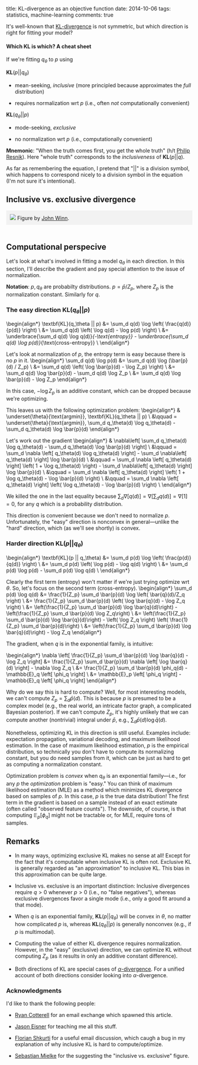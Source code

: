 title: KL-divergence as an objective function
date: 2014-10-06
tags: statistics, machine-learning
comments: true

It's well-known that
[KL-divergence](http://en.wikipedia.org/wiki/Kullback%E2%80%93Leibler_divergence)
is not symmetric, but which direction is right for fitting your model?

#### Which KL is which? A cheat sheet
If we're fitting $q_\theta$ to $p$ using

$\textbf{KL}(p || q_\theta)$

  - mean-seeking, *inclusive* (more principled because approximates the *full* distribution)

  - requires normalization wrt $p$ (i.e., often *not* computationally convenient)

$\textbf{KL}(q_\theta || p)$

  - mode-seeking, *exclusive*

  - no normalization wrt $p$ (i.e., computationally convenient)


**Mnemonic**: "When the truth comes first, you get the whole truth" (h/t
[Philip Resnik](https://www.umiacs.umd.edu/~resnik/)). Here "whole truth"
corresponds to the *inclusiveness* of $\textbf{KL}(p || q)$.

As far as remembering the equation, I pretend that "$||$" is a division symbol,
which happens to correspond nicely to a division symbol in the equation (I'm not
sure it's intentional).

## Inclusive vs. exclusive divergence

<div style="background-color: #f2f2f2; border: 2px solid #ggg; padding: 10px;">

<img src="http://timvieira.github.io/blog/images/KL-inclusive-exclusive.png" />
Figure by <a href="http://www.johnwinn.org/">John Winn</a>.
</div>
<br/>


## Computational perspecive

Let's look at what's involved in fitting a model $q_\theta$ in each
direction. In this section, I'll describe the gradient and pay special attention
to the issue of normalization.

**Notation**: $p,q_\theta$ are probabilty distributions. $p = \bar{p} / Z_p$,
where $Z_p$ is the normalization constant. Similarly for $q$.

### The easy direction $\textbf{KL}(q_\theta || p)$

\begin{align*}
\textbf{KL}(q_\theta || p)
&= \sum_d q(d) \log \left( \frac{q(d)}{p(d)} \right) \\
&= \sum_d q(d) \left( \log q(d) - \log p(d) \right) \\
&= \underbrace{\sum_d q(d) \log q(d)}_{-\text{entropy}} - \underbrace{\sum_d q(d) \log p(d)}_{\text{cross-entropy}} \\
\end{align*}

Let's look at normalization of $p$, the entropy term is easy because there is no $p$ in it.
\begin{align*}
\sum_d q(d) \log p(d)
&= \sum_d q(d) \log (\bar{p}(d) / Z_p) \\
&= \sum_d q(d) \left( \log \bar{p}(d) - \log Z_p) \right) \\
&= \sum_d q(d) \log \bar{p}(d) - \sum_d q(d) \log Z_p \\
&= \sum_d q(d) \log \bar{p}(d) - \log Z_p
\end{align*}

In this case, $-\log Z_p$ is an additive constant, which can be dropped because
we're optimizing.

This leaves us with the following optimization problem:
\begin{align*}
& \underset{\theta}{\text{argmin}}\, \textbf{KL}(q_\theta || p) \\
&\qquad = \underset{\theta}{\text{argmin}}\, \sum_d q_\theta(d) \log q_\theta(d) - \sum_d q_\theta(d) \log \bar{p}(d)
\end{align*}

Let's work out the gradient
\begin{align*}
& \nabla\left[ \sum_d q_\theta(d) \log q_\theta(d) - \sum_d q_\theta(d) \log \bar{p}(d) \right] \\
&\qquad = \sum_d \nabla \left[ q_\theta(d) \log q_\theta(d) \right] - \sum_d \nabla\left[ q_\theta(d) \right] \log \bar{p}(d) \\
&\qquad = \sum_d \nabla \left[ q_\theta(d) \right] \left( 1 + \log q_\theta(d) \right) - \sum_d \nabla\left[ q_\theta(d) \right] \log \bar{p}(d) \\
&\qquad = \sum_d \nabla \left[ q_\theta(d) \right] \left( 1 + \log q_\theta(d) - \log \bar{p}(d) \right) \\
&\qquad = \sum_d \nabla \left[ q_\theta(d) \right] \left( \log q_\theta(d) - \log \bar{p}(d) \right) \\
\end{align*}

We killed the one in the last equality because $\sum_d \nabla
\left[ q(d) \right] = \nabla \left[ \sum_d q(d) \right] = \nabla
\left[ 1 \right] = 0$, for any $q$ which is a probability distribution.

This direction is convenient because we don't need to normalize
$p$. Unfortunately, the "easy" direction is nonconvex in general&mdash;unlike
the "hard" direction, which (as we'll see shortly) is convex.

### Harder direction $\textbf{KL}(p || q_\theta)$

\begin{align*}
\textbf{KL}(p || q_\theta)
&= \sum_d p(d) \log \left( \frac{p(d)}{q(d)} \right) \\
&= \sum_d p(d) \left( \log p(d) - \log q(d) \right) \\
&= \sum_d p(d) \log p(d) - \sum_d p(d) \log q(d) \\
\end{align*}

Clearly the first term (entropy) won't matter if we're just trying optimize wrt
$\theta$. So, let's focus on the second term (cross-entropy).
\begin{align*}
\sum_d p(d) \log q(d)
&= \frac{1}{Z_p} \sum_d \bar{p}(d) \log \left( \bar{q}(d)/Z_q \right) \\
&= \frac{1}{Z_p} \sum_d \bar{p}(d) \left( \log \bar{q}(d) - \log Z_q \right) \\
&= \left(\frac{1}{Z_p} \sum_d \bar{p}(d) \log \bar{q}(d)\right) - \left(\frac{1}{Z_p} \sum_d \bar{p}(d) \log Z_q\right) \\
&= \left(\frac{1}{Z_p} \sum_d \bar{p}(d) \log \bar{q}(d)\right) - \left( \log Z_q \right) \left( \frac{1}{Z_p} \sum_d \bar{p}(d)\right) \\
&= \left(\frac{1}{Z_p} \sum_d \bar{p}(d) \log \bar{q}(d)\right) - \log Z_q
\end{align*}

The gradient, when $q$ is in the exponential family, is intuitive:

\begin{align*}
\nabla \left[ \frac{1}{Z_p} \sum_d \bar{p}(d) \log \bar{q}(d) - \log Z_q \right]
&= \frac{1}{Z_p} \sum_d \bar{p}(d) \nabla \left[ \log \bar{q}(d) \right] - \nabla \log Z_q \\
&= \frac{1}{Z_p} \sum_d \bar{p}(d) \phi_q(d) - \mathbb{E}_q \left[ \phi_q \right] \\
&= \mathbb{E}_p \left[ \phi_q \right] - \mathbb{E}_q \left[ \phi_q \right]
\end{align*}

Why do we say this is hard to compute? Well, for most interesting models, we
can't compute $Z_p = \sum_d \bar{p}(d)$. This is because $p$ is presumed to be a
complex model (e.g., the real world, an intricate factor graph, a complicated
Bayesian posterior). If we can't compute $Z_p$, it's highly unlikely that we can
compute another (nontrivial) integral under $\bar{p}$, e.g., $\sum_d \bar{p}(d)
\log \bar{q}(d)$.

Nonetheless, optimizing KL in this direction is still useful. Examples include:
expectation propagation, variational decoding, and maximum likelihood
estimation. In the case of maximum likelihood estimation, $p$ is the empirical
distribution, so technically you don't have to compute its normalizing constant,
but you do need samples from it, which can be just as hard to get as computing a
normalization constant.

Optimization problem is *convex* when $q_\theta$ is an exponential
family&mdash;i.e., for any $p$ the *optimization* problem is "easy." You can
think of maximum likelihood estimation (MLE) as a method which minimizes KL
divergence based on samples of $p$. In this case, $p$ is the true data
distribution! The first term in the gradient is based on a sample instead of an
exact estimate (often called "observed feature counts"). The downside, of
course, is that computing $\mathbb{E}_p \left[ \phi_q \right]$ might not be
tractable or, for MLE, require tons of samples.

## Remarks

- In many ways, optimizing exclusive KL makes no sense at all! Except for the
  fact that it's computable when inclusive KL is often not. Exclusive KL is
  generally regarded as "an approximation" to inclusive KL. This bias in this
  approximation can be quite large.

- Inclusive vs. exclusive is an important distinction: Inclusive divergences
  require $q > 0$ whenever $p > 0$ (i.e., no "false negatives"), whereas
  exclusive divergences favor a single mode (i.e., only a good fit around a that
  mode).

- When $q$ is an exponential family, $\textbf{KL}(p || q_\theta)$ will be convex
  in $\theta$, no matter how complicated $p$ is, whereas $\textbf{KL}(q_\theta
  || p)$ is generally nonconvex (e.g., if $p$ is multimodal).

- Computing the value of either KL divergence requires normalization. However,
  in the "easy" (exclusive) direction, we can optimize KL without computing
  $Z_p$ (as it results in only an additive constant difference).

- Both directions of KL are special cases of
  [$\alpha$-divergence](https://en.wikipedia.org/wiki/R%C3%A9nyi_entropy). For a
  unified account of both directions consider looking into $\alpha$-divergence.


### Acknowledgments

I'd like to thank the following people:

* [Ryan Cotterell](https://twitter.com/_shrdlu_) for an email exchange which
  spawned this article.

* [Jason Eisner](https://twitter.com/adveisner) for teaching me all this stuff.

* [Florian Shkurti](https://twitter.com/florian_shkurti) for a useful email
  discussion, which caugh a bug in my explanation of why inclusive KL is hard to
  compute/optimize.

* [Sebastian Mielke](https://twitter.com/sjmielke) for the suggesting the
  "inclusive vs. exclusive" figure.
